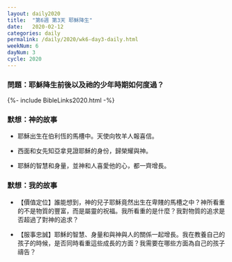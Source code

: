 ```yaml
---
layout: daily2020
title:  "第6週 第3天 耶穌降生"
date:   2020-02-12
categories: daily
permalink: /daily/2020/wk6-day3-daily.html
weekNum: 6
dayNum: 3
cycle: 2020
---
```


### 問題：耶穌降生前後以及祂的少年時期如何度過？

{%- include BibleLinks2020.html -%}

### 默想：神的故事 
+ 耶穌出生在伯利恆的馬槽中。天使向牧羊人報喜信。

+ 西面和女先知亞拿見證耶穌的身份，歸榮耀與神。

+ 耶穌的智慧和身量，並神和人喜愛他的心，都一齊增長。

### 默想：我的故事
+ 【價值定位】誰能想到，神的兒子耶穌竟然出生在卑賤的馬槽之中？神所看重的不是物質的豐富，而是屬靈的祝福。我所看重的是什麼？我對物質的追求是否超過了對神的追求？

+ 【服事忠誠】耶穌的智慧、身量和與神與人的關係一起增長。我在教養自己的孩子的時候，是否同時看重這些成長的方面？我需要在哪些方面為自己的孩子禱告？
